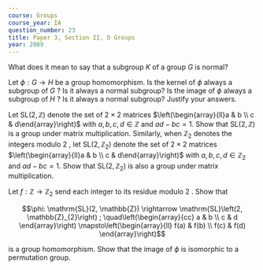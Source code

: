 ```yaml
---
course: Groups
course_year: IA
question_number: 23
title: Paper 3, Section II, D Groups
year: 2009
---
```




What does it mean to say that a subgroup $K$ of a group $G$ is normal?

Let $\phi: G \rightarrow H$ be a group homomorphism. Is the kernel of $\phi$ always a subgroup of $G$ ? Is it always a normal subgroup? Is the image of $\phi$ always a subgroup of $H$ ? Is it always a normal subgroup? Justify your answers.

Let $\mathrm{SL}(2, \mathbb{Z})$ denote the set of $2 \times 2$ matrices $\left(\begin{array}{ll}a & b \\ c & d\end{array}\right)$ with $a, b, c, d \in \mathbb{Z}$ and $a d-b c=1$. Show that $\mathrm{SL}(2, \mathbb{Z})$ is a group under matrix multiplication. Similarly, when $\mathbb{Z}_{2}$ denotes the integers modulo 2 , let $\mathrm{SL}\left(2, \mathbb{Z}_{2}\right)$ denote the set of $2 \times 2$ matrices $\left(\begin{array}{ll}a & b \\ c & d\end{array}\right)$ with $a, b, c, d \in \mathbb{Z}_{2}$ and $a d-b c=1$. Show that $\mathrm{SL}\left(2, \mathbb{Z}_{2}\right)$ is also a group under matrix multiplication.

Let $f: \mathbb{Z} \rightarrow \mathbb{Z}_{2}$ send each integer to its residue modulo 2 . Show that

$$\phi: \mathrm{SL}(2, \mathbb{Z}) \rightarrow \mathrm{SL}\left(2, \mathbb{Z}_{2}\right) ; \quad\left(\begin{array}{cc}
a & b \\
c & d
\end{array}\right) \mapsto\left(\begin{array}{ll}
f(a) & f(b) \\
f(c) & f(d)
\end{array}\right)$$

is a group homomorphism. Show that the image of $\phi$ is isomorphic to a permutation group.